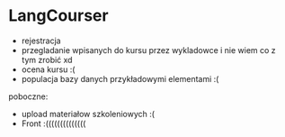 # LangCourser
- rejestracja
- przegladanie wpisanych do kursu przez wykladowce
  i nie wiem co z tym zrobić xd
- ocena kursu :(
- populacja bazy danych przykładowymi elementami :(

poboczne:
- upload materiałow szkoleniowych :(
- Front :((((((((((((((
